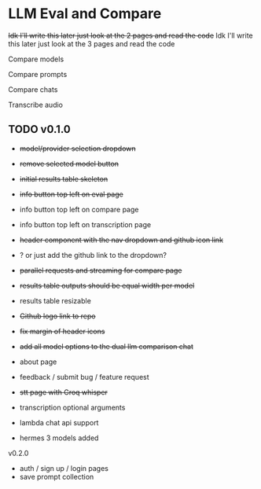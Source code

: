 # LLM Eval and Compare

~~Idk I'll write this later just look at the 2 pages and read the code~~
Idk I'll write this later just look at the 3 pages and read the code

Compare models

Compare prompts

Compare chats

Transcribe audio





## TODO v0.1.0
- ~~model/provider selection dropdown~~
- ~~remove selected model button~~
- ~~initial results table skeleton~~
- ~~info button top left on eval page~~
- info button top left on compare page
- info button top left on transcription page
- ~~header component with the nav dropdown and github icon link~~
- ? or just add the github link to the dropdown?
- ~~parallel requests and streaming for compare page~~
- ~~results table outputs should be equal width per model~~
- results table resizable
- ~~Github logo link to repo~~
- ~~fix margin of header icons~~
- ~~add all model options to the dual llm comparison chat~~


- about page
- feedback / submit bug / feature request 

- ~~stt page with Groq whisper~~
- transcription optional arguments

- lambda chat api support
- hermes 3 models added

v0.2.0
- auth / sign up / login pages
- save prompt collection


